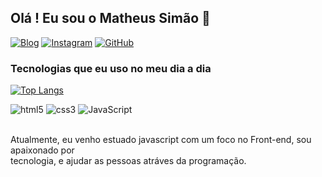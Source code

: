 ## Olá ! Eu sou o Matheus Simão 👋

[![Blog](https://img.shields.io/website?label=portfolio&style=for-the-badge&url=https://mthsimao.github.io/portfolio)](https://mthsimao.github.io/portfolio)
[![Instagram](https://img.shields.io/badge/Instagram-E4405F?style=for-the-badge&logo=instagram&logoColor=white)](https://instagram.com/mthsimao)
[![GitHub](https://img.shields.io/badge/GitHub-100000?style=for-the-badge&logo=github&logoColor=white)](https://github.com/mthsimao)

### Tecnologias que eu uso no meu dia a dia

[![Top Langs](https://github-readme-stats.vercel.app/api/top-langs/?username=mthsimao&layout=donut)](https://github.com/anuraghazra/github-readme-stats)

<div>
    <img alt="html5" src="https://img.shields.io/badge/HTML5-E34F26?style=for-the-badge&logo=html5&logoColor=white" />
    <img alt="css3" src="https://img.shields.io/badge/CSS3-1572B6?style=for-the-badge&logo=css3&logoColor=white" />
    <img alt="JavaScript" src="https://img.shields.io/badge/JavaScript-323330?style=for-the-badge&logo=javascript&logoColor=F7DF1E">
</div> <br>

Atualmente, eu venho estuado javascript com um foco no Front-end, sou apaixonado por <br> tecnologia, e ajudar as pessoas atráves da programação.

